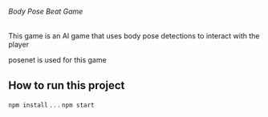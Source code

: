 ###### Body Pose Beat Game

This game is an AI game that uses body pose detections to interact with the player

posenet is used for this game

## How to run this project
``` npm install ```
.
.
.
``` npm start ```
